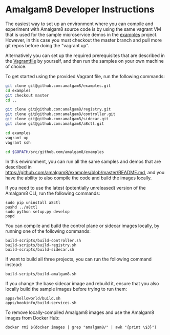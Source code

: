 # Amalgam8 Developer Instructions

The easiest way to set up an environment where you can compile and experiment with Amalgam8 source code
is by using the same vagrant VM that is used for the sample microservice demos in
the [examples](https://github.com/amalgam8/examples) project. However, in this case you must
checkout the master branch and pull more git repos before doing the "vagrant up".

Alternatively you can set up the required prerequisites that are described in the 
[Vagrantfile](https://github.com/amalgam8/examples/blob/master/Vagrantfile) by yourself,
and then run the samples on your own machine of choice.

To get started using the provided Vagrant file, run the following commands:

```bash
git clone git@github.com:amalgam8/examples.git
cd examples
git checkout master
cd ..

git clone git@github.com:amalgam8/registry.git
git clone git@github.com:amalgam8/controller.git
git clone git@github.com:amalgam8/sidecar.git
git clone git@github.com:amalgam8/a8ctl.git

cd examples
vagrant up
vagrant ssh

cd $GOPATH/src/github.com/amalgam8/examples
```

In this environment, you can run all the same samples and demos that are described in https://github.com/amalgam8/examples/blob/master/README.md,
and you have the ability to also compile the code and build the images locally.

If you need to use the latest (potentially unreleased) version of the Amalgam8 CLI, run the following commands:

```
sudo pip uninstall a8ctl
pushd ../a8ctl
sudo python setup.py develop
popd
```

You can compile and build the control plane or sidecar images locally, by running one of the following commands:

```
build-scripts/build-controller.sh
build-scripts/build-registry.sh
build-scripts/build-sidecar.sh
```

If want to build all three projects, you can run the following command instead:

```
build-scripts/build-amalgam8.sh
```

If you change the base sidecar image and rebuild it, ensure that you also locally build the sample images before trying to run them:

```
apps/helloworld/build.sh
apps/bookinfo/build-services.sh
```

To remove locally-compiled Amalgam8 images and use the Amalgam8 images from Docker Hub:

```
docker rmi $(docker images | grep "amalgam8/" | awk "{print \$3}")
```

